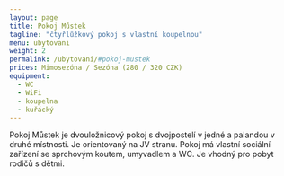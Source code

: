 ```yaml
---
layout: page
title: Pokoj Můstek
tagline: "čtyřlůžkový pokoj s vlastní koupelnou"
menu: ubytovani
weight: 2
permalink: /ubytovani/#pokoj-mustek
prices: Mimosezóna / Sezóna (280 / 320 CZK)
equipment:
  - WC
  - WiFi
  - koupelna
  - kuřácký
---
```


Pokoj Můstek je dvouložnicový pokoj s dvojpostelí v jedné a palandou v druhé místnosti. Je orientovaný na JV stranu. Pokoj má vlastní sociální zařízení se sprchovým koutem, umyvadlem a WC. Je vhodný pro pobyt rodičů s dětmi.